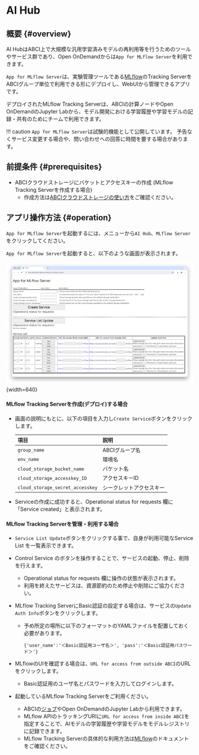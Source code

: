 # AI Hub

## 概要 {#overview}

AI HubはABCI上で大規模な汎用学習済みモデルの再利用等を行うためのツールやサービス群であり、Open OnDemandからは`App for MLflow Server`を利用できます。

`App for MLflow Server`は、実験管理ツールである[MLflow](https://mlflow.org/docs/latest/index.html)のTracking ServerをABCIグループ単位で利用できる形にデプロイし、WebUIから管理できるアプリです。

デプロイされたMLflow Tracking Serverは、ABCIの計算ノードやOpen OnDemandのJupyter Labから、モデル開発における学習履歴や学習モデルの記録・共有のためにチームで利用できます。

!!! caution
    `App for MLflow Server`は試験的機能として公開しています。
    予告なくサービス変更する場合や、問い合わせへの回答に時間を要する場合があります。


## 前提条件 {#prerequisites}

 * ABCIクラウドストレージにバケットとアクセスキーの作成 (MLflow Tracking Serverを作成する場合)
	* 作成方法は[ABCIクラウドストレージの使い方](../abci-cloudstorage/usage.md)をご確認ください。

## アプリ操作方法 {#operation}

`App for MLflow Server`を起動するには、メニューから`AI Hub`、`MLflow Server`をクリックしてください。

`App for MLflow Server`を起動すると、以下のような画面が表示されます。

![App for MLflow Server画面](img/app_for_mlflow_server.png){width=640}
　
#### MLflow Tracking Serverを作成(デプロイ)する場合


* 画面の説明にもとに、以下の項目を入力し`Create Service`ボタンをクリックします。

	| 項目 | 説明 |
	| -- | -- |
	| `group_name` | ABCIグループ名 |
	| `env_name` | 環境名 |
	| `cloud_storage_bucket_name` | バケット名 |
	| `cloud_storage_accesskey_ID` | アクセスキーID |
	| `cloud_storage_secret_accesskey` | シークレットアクセスキー |

* Serviceの作成に成功すると、Operational status for requests 欄に「Service created」と表示されます。

#### MLflow Tracking Serverを管理・利用する場合

* `Service List Update`ボタンをクリックする事で、自身が利用可能なService List を一覧表示できます。
* Control Service のボタンを操作することで、サービスの起動、停止、削除を行えます。
	* Operational status for requests 欄に操作の状態が表示されます。
	* 利用を終えたサービスは、資源節約のため停止や削除にご協力ください。
* MLflow Tracking ServerにBasic認証の設定する場合は、サービスの`Update Auth Info`ボタンをクリックします。
	* 予め所定の場所に以下のフォーマットのYAMLファイルを配置しておく必要があります。

		`{'user_name':'＜Basic認証用ユーザ名＞', 'pass':'＜Basic認証用パスワード＞'}`

* MLflowのUIを確認する場合は、`URL for access from outside ABCI`のURLをクリックします。
	* Basic認証用のユーザ名とパスワードを入力してログインします。
* 起動しているMLflow Tracking Serverをご利用ください。
	* ABCIの[ジョブ](../job-execution.md)やOpen OnDemandのJupyter Labから利用できます。
	* MLflow APIのトラッキングURIに`URL for access from inside ABCI`を指定することで、AIモデルの学習履歴や学習モデルをモデルレジストリに記録できます。
	* MLflow Tracking Serverの具体的な利用方法は[MLflow](https://mlflow.org/docs/latest/index.html)のドキュメントをご確認ください。
